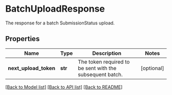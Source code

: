 # BatchUploadResponse

The response for a batch SubmissionStatus upload.
## Properties
Name | Type | Description | Notes
------------ | ------------- | ------------- | -------------
**next_upload_token** | **str** | The token required to be sent with the subsequent batch. | [optional] 

[[Back to Model list]](../README.md#documentation-for-models) [[Back to API list]](../README.md#documentation-for-api-endpoints) [[Back to README]](../README.md)


